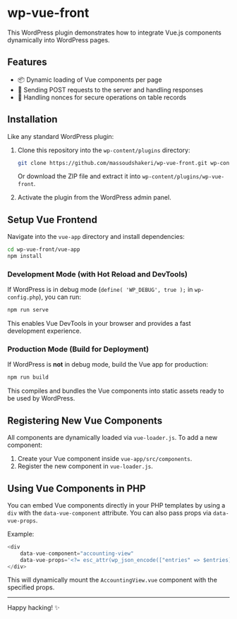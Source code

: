 # wp-vue-front

This WordPress plugin demonstrates how to integrate Vue.js components dynamically into WordPress pages.

## Features

- 📦 Dynamic loading of Vue components per page  
- 🔁 Sending POST requests to the server and handling responses  
- 🔐 Handling nonces for secure operations on table records  

## Installation

Like any standard WordPress plugin:

1. Clone this repository into the `wp-content/plugins` directory:

   ```bash
   git clone https://github.com/massoudshakeri/wp-vue-front.git wp-content/plugins/wp-vue-front
   ```

   Or download the ZIP file and extract it into `wp-content/plugins/wp-vue-front`.

2. Activate the plugin from the WordPress admin panel.

## Setup Vue Frontend

Navigate into the `vue-app` directory and install dependencies:

```bash
cd wp-vue-front/vue-app
npm install
```

### Development Mode (with Hot Reload and DevTools)

If WordPress is in debug mode (`define( 'WP_DEBUG', true );` in `wp-config.php`), you can run:

```bash
npm run serve
```

This enables Vue DevTools in your browser and provides a fast development experience.

### Production Mode (Build for Deployment)

If WordPress is **not** in debug mode, build the Vue app for production:

```bash
npm run build
```

This compiles and bundles the Vue components into static assets ready to be used by WordPress.

## Registering New Vue Components

All components are dynamically loaded via `vue-loader.js`. To add a new component:

1. Create your Vue component inside `vue-app/src/components`.
2. Register the new component in `vue-loader.js`.

## Using Vue Components in PHP

You can embed Vue components directly in your PHP templates by using a `div` with the `data-vue-component` attribute. You can also pass props via `data-vue-props`.

Example:

```php
<div
    data-vue-component="accounting-view"
    data-vue-props='<?= esc_attr(wp_json_encode(["entries" => $entries])) ?>'>
</div>
```

This will dynamically mount the `AccountingView.vue` component with the specified props.

---

Happy hacking! ✨
